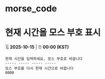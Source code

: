 # morse_code
# 현재 시간을 모스 부호 표시
<!-- MORSE_TIME_START -->
🗓️ **2025-10-15** | ⏰ **00:00 (KST)**

```
현재 시간을 입력하세요. 모스 부호로 바꿉니다
----- ----- ----- -----
모스 부호를 다시 현재 시간으로 바꿉니다
0000
```
<!-- MORSE_TIME_END -->
